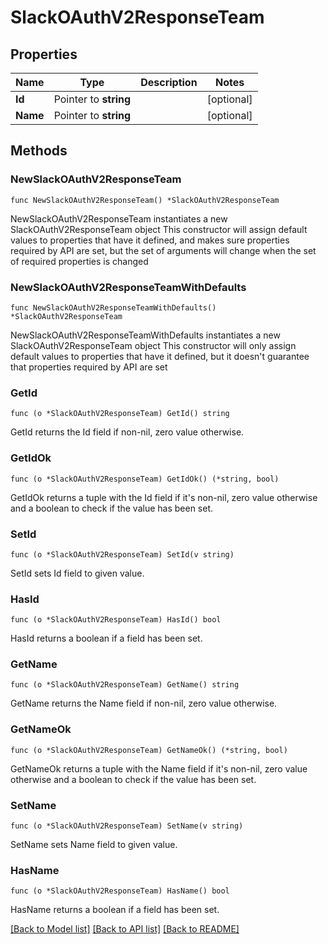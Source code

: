 # SlackOAuthV2ResponseTeam

## Properties

Name | Type | Description | Notes
------------ | ------------- | ------------- | -------------
**Id** | Pointer to **string** |  | [optional] 
**Name** | Pointer to **string** |  | [optional] 

## Methods

### NewSlackOAuthV2ResponseTeam

`func NewSlackOAuthV2ResponseTeam() *SlackOAuthV2ResponseTeam`

NewSlackOAuthV2ResponseTeam instantiates a new SlackOAuthV2ResponseTeam object
This constructor will assign default values to properties that have it defined,
and makes sure properties required by API are set, but the set of arguments
will change when the set of required properties is changed

### NewSlackOAuthV2ResponseTeamWithDefaults

`func NewSlackOAuthV2ResponseTeamWithDefaults() *SlackOAuthV2ResponseTeam`

NewSlackOAuthV2ResponseTeamWithDefaults instantiates a new SlackOAuthV2ResponseTeam object
This constructor will only assign default values to properties that have it defined,
but it doesn't guarantee that properties required by API are set

### GetId

`func (o *SlackOAuthV2ResponseTeam) GetId() string`

GetId returns the Id field if non-nil, zero value otherwise.

### GetIdOk

`func (o *SlackOAuthV2ResponseTeam) GetIdOk() (*string, bool)`

GetIdOk returns a tuple with the Id field if it's non-nil, zero value otherwise
and a boolean to check if the value has been set.

### SetId

`func (o *SlackOAuthV2ResponseTeam) SetId(v string)`

SetId sets Id field to given value.

### HasId

`func (o *SlackOAuthV2ResponseTeam) HasId() bool`

HasId returns a boolean if a field has been set.

### GetName

`func (o *SlackOAuthV2ResponseTeam) GetName() string`

GetName returns the Name field if non-nil, zero value otherwise.

### GetNameOk

`func (o *SlackOAuthV2ResponseTeam) GetNameOk() (*string, bool)`

GetNameOk returns a tuple with the Name field if it's non-nil, zero value otherwise
and a boolean to check if the value has been set.

### SetName

`func (o *SlackOAuthV2ResponseTeam) SetName(v string)`

SetName sets Name field to given value.

### HasName

`func (o *SlackOAuthV2ResponseTeam) HasName() bool`

HasName returns a boolean if a field has been set.


[[Back to Model list]](../README.md#documentation-for-models) [[Back to API list]](../README.md#documentation-for-api-endpoints) [[Back to README]](../README.md)


